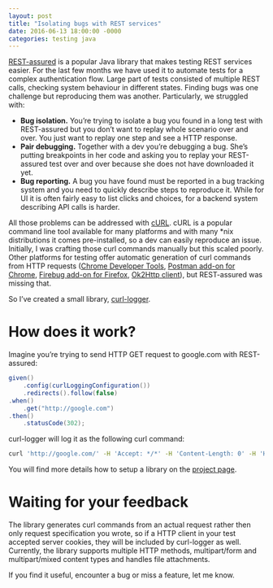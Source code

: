 ```yaml
---
layout: post
title: "Isolating bugs with REST services"
date: 2016-06-13 18:00:00 -0000
categories: testing java
---
```



[REST-assured](https://github.com/rest-assured/rest-assured) is a popular Java library that makes testing REST services easier. For the last few months we have used it to automate tests for a complex authentication flow. Large part of tests consisted of multiple REST calls, checking system behaviour in different states. Finding bugs was one challenge but reproducing them was another. Particularly, we struggled with:

* **Bug isolation.** You’re trying to isolate a bug you found in a long test with REST-assured but you don’t want to replay whole scenario over and over. You just want to replay one step and see a HTTP response.
* **Pair debugging.** Together with a dev you’re debugging a bug. She’s putting breakpoints in her code and asking you to replay your REST-assured test over and over because she does not have downloaded it yet.
* **Bug reporting.** A bug you have found must be reported in a bug tracking system and you need to quickly describe steps to reproduce it. While for UI it is often fairly easy to list clicks and choices, for a backend system describing API calls is harder.

All those problems can be addressed with [cURL](https://curl.haxx.se/). cURL is a popular command line tool available for many platforms and with many \*nix distributions it comes pre-installed, so a dev can easily reproduce an issue. Initially, I was crafting those curl commands manually but this scaled poorly. Other platforms for testing offer automatic generation of curl commands from HTTP requests ([Chrome Developer Tools](https://coderwall.com/p/-fdgoq/chrome-developer-tools-adds-copy-as-curl), [Postman add-on for Chrome](https://www.getpostman.com/docs/creating_curl), [Firebug add-on for Firefox](http://www.softwareishard.com/blog/planet-mozilla/firebug-tip-resend-http-request/), [Ok2Http client](https://github.com/mrmike/Ok2Curl)), but REST-assured was missing that.

So I’ve created a small library, [curl-logger](https://github.com/dzieciou/curl-logger).

# How does it work?
Imagine you’re trying to send HTTP GET request to google.com with REST-assured:

```java
given()
    .config(curlLoggingConfiguration())
    .redirects().follow(false)
.when()
    .get("http://google.com")
.then()
    .statusCode(302);
```

curl-logger will log it as the following curl command:

```bash
curl 'http://google.com/' -H 'Accept: */*' -H 'Content-Length: 0' -H 'Host: google.com' -H 'Connection: Keep-Alive' -H 'User-Agent: Apache-HttpClient/4.5.1 (Java/1.8.0_45)' –compressed –insecure –verbose
```

You will find more details how to setup a library on the [project page](https://github.com/dzieciou/curl-logger).

# Waiting for your feedback

The library generates curl commands from an actual request rather then only request specification you wrote, so if a HTTP client in your test accepted server cookies, they will be included by curl-logger as well. Currently, the library supports multiple HTTP methods, multipart/form and multipart/mixed content types and handles file attachments.

If you find it useful, encounter a bug or miss a feature, let me know.
